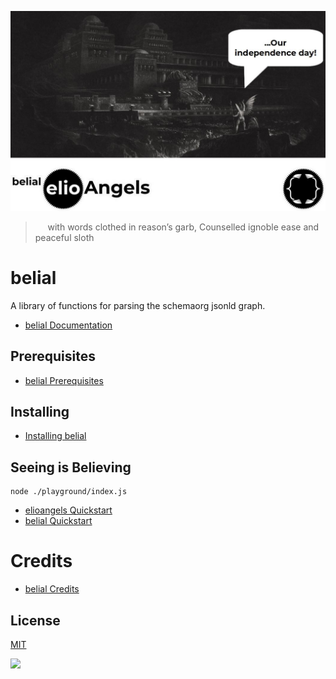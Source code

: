 ![](./postcard.jpg)

> &nbsp;&nbsp;&nbsp;&nbsp;&nbsp;with words clothed in reason’s garb,
> Counselled ignoble ease and peaceful sloth

# belial

A library of functions for parsing the schemaorg jsonld graph.

- [belial Documentation](https://elioway.gitlab.io/elioangels/belial/)

## Prerequisites

- [belial Prerequisites](https://elioway.gitlab.io/elioangels/belial/installing.html)

## Installing

- [Installing belial](https://elioway.gitlab.io/elioangels/belial/installing.html)

## Seeing is Believing

```
node ./playground/index.js
```

- [elioangels Quickstart](https://elioway.gitlab.io/elioangels/quickstart.html)
- [belial Quickstart](https://elioway.gitlab.io/elioangels/belial/quickstart.html)

# Credits

- [belial Credits](https://elioway.gitlab.io/elioangels/belial/credits.html)

## License

[MIT](license)

![](https://elioway.gitlab.io/elioangels/belial/apple-touch-icon.png)
